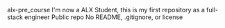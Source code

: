 alx-pre_course
I'm now a ALX Student, this is my first repository as a full-stack engineer
Public repo
No README, .gitignore, or license
<!---
Bruhan-Makong/Bruhan-Makong is a ✨ special ✨ repository because its `README.md` (this file) appears on your GitHub profile.
You can click the Preview link to take a look at your changes.
--->
